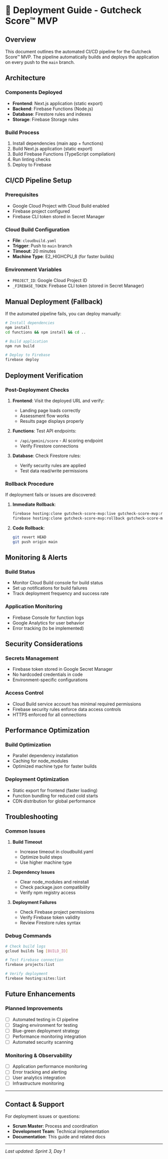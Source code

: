 # 🚀 Deployment Guide - Gutcheck Score™ MVP

## **Overview**

This document outlines the automated CI/CD pipeline for the Gutcheck Score™ MVP. The pipeline automatically builds and deploys the application on every push to the `main` branch.

## **Architecture**

### **Components Deployed**
- **Frontend**: Next.js application (static export)
- **Backend**: Firebase Functions (Node.js)
- **Database**: Firestore rules and indexes
- **Storage**: Firebase Storage rules

### **Build Process**
1. Install dependencies (main app + functions)
2. Build Next.js application (static export)
3. Build Firebase Functions (TypeScript compilation)
4. Run linting checks
5. Deploy to Firebase

## **CI/CD Pipeline Setup**

### **Prerequisites**
- Google Cloud Project with Cloud Build enabled
- Firebase project configured
- Firebase CLI token stored in Secret Manager

### **Cloud Build Configuration**
- **File**: `cloudbuild.yaml`
- **Trigger**: Push to `main` branch
- **Timeout**: 20 minutes
- **Machine Type**: E2_HIGHCPU_8 (for faster builds)

### **Environment Variables**
- `PROJECT_ID`: Google Cloud Project ID
- `_FIREBASE_TOKEN`: Firebase CLI token (stored in Secret Manager)

## **Manual Deployment (Fallback)**

If the automated pipeline fails, you can deploy manually:

```bash
# Install dependencies
npm install
cd functions && npm install && cd ..

# Build application
npm run build

# Deploy to Firebase
firebase deploy
```

## **Deployment Verification**

### **Post-Deployment Checks**
1. **Frontend**: Visit the deployed URL and verify:
   - Landing page loads correctly
   - Assessment flow works
   - Results page displays properly

2. **Functions**: Test API endpoints:
   - `/api/gemini/score` - AI scoring endpoint
   - Verify Firestore connections

3. **Database**: Check Firestore rules:
   - Verify security rules are applied
   - Test data read/write permissions

### **Rollback Procedure**
If deployment fails or issues are discovered:

1. **Immediate Rollback**:
   ```bash
   firebase hosting:clone gutcheck-score-mvp:live gutcheck-score-mvp:rollback
   firebase hosting:clone gutcheck-score-mvp:rollback gutcheck-score-mvp:live
   ```

2. **Code Rollback**:
   ```bash
   git revert HEAD
   git push origin main
   ```

## **Monitoring & Alerts**

### **Build Status**
- Monitor Cloud Build console for build status
- Set up notifications for build failures
- Track deployment frequency and success rate

### **Application Monitoring**
- Firebase Console for function logs
- Google Analytics for user behavior
- Error tracking (to be implemented)

## **Security Considerations**

### **Secrets Management**
- Firebase token stored in Google Secret Manager
- No hardcoded credentials in code
- Environment-specific configurations

### **Access Control**
- Cloud Build service account has minimal required permissions
- Firebase security rules enforce data access controls
- HTTPS enforced for all connections

## **Performance Optimization**

### **Build Optimization**
- Parallel dependency installation
- Caching for node_modules
- Optimized machine type for faster builds

### **Deployment Optimization**
- Static export for frontend (faster loading)
- Function bundling for reduced cold starts
- CDN distribution for global performance

## **Troubleshooting**

### **Common Issues**

1. **Build Timeout**
   - Increase timeout in cloudbuild.yaml
   - Optimize build steps
   - Use higher machine type

2. **Dependency Issues**
   - Clear node_modules and reinstall
   - Check package.json compatibility
   - Verify npm registry access

3. **Deployment Failures**
   - Check Firebase project permissions
   - Verify Firebase token validity
   - Review Firestore rules syntax

### **Debug Commands**
```bash
# Check build logs
gcloud builds log [BUILD_ID]

# Test Firebase connection
firebase projects:list

# Verify deployment
firebase hosting:sites:list
```

## **Future Enhancements**

### **Planned Improvements**
- [ ] Automated testing in CI pipeline
- [ ] Staging environment for testing
- [ ] Blue-green deployment strategy
- [ ] Performance monitoring integration
- [ ] Automated security scanning

### **Monitoring & Observability**
- [ ] Application performance monitoring
- [ ] Error tracking and alerting
- [ ] User analytics integration
- [ ] Infrastructure monitoring

---

## **Contact & Support**

For deployment issues or questions:
- **Scrum Master**: Process and coordination
- **Development Team**: Technical implementation
- **Documentation**: This guide and related docs

---

*Last updated: Sprint 3, Day 1* 